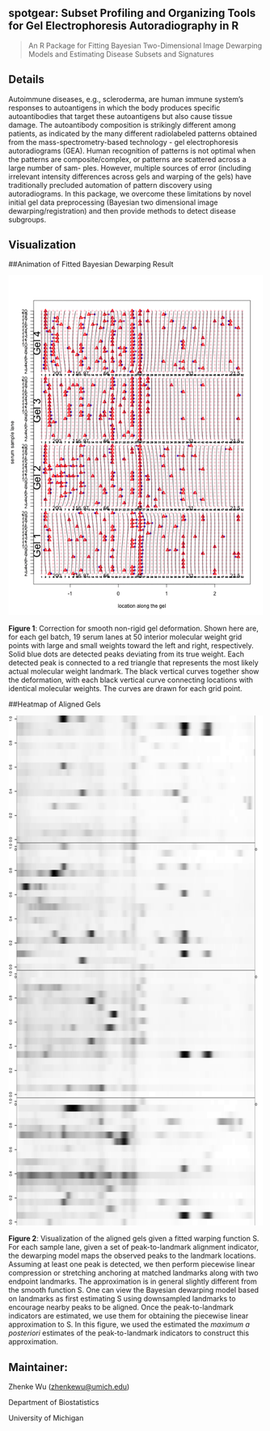 **spotgear**: Subset Profiling and Organizing Tools for Gel Electrophoresis Autoradiography in R
------
> An R Package for Fitting Bayesian Two-Dimensional Image Dewarping Models and 
Estimating Disease Subsets and Signatures

Details
-------------------------------------

Autoimmune diseases, e.g., scleroderma, are human immune system’s
    responses to autoantigens in which the body produces specific autoantibodies
    that target these autoantigens but also cause tissue damage. The autoantibody
    composition is strikingly different among patients, as indicated by the many
    different radiolabeled patterns obtained from the mass-spectrometry-based
    technology - gel electrophoresis autoradiograms (GEA). Human recognition of
    patterns is not optimal when the patterns are composite/complex, or patterns
    are scattered across a large number of sam- ples. However, multiple sources of
    error (including irrelevant intensity differences across gels and warping of
    the gels) have traditionally precluded automation of pattern discovery using
    autoradiograms. In this package, we overcome these limitations by novel initial
    gel data preprocessing (Bayesian two dimensional image dewarping/registration) and then provide methods to
    detect disease subgroups.

Visualization
-------------------------------

##Animation of Fitted Bayesian Dewarping Result

![](inst/example_figure/animation.gif)

**Figure 1**: Correction for smooth non-rigid gel deformation. Shown here are, for each gel batch, 19 serum lanes at 50 interior molecular weight grid points with large and small weights toward the left and right, respectively. Solid blue dots are detected peaks deviating from its true weight. Each detected peak is connected to a red triangle that represents the most likely actual molecular weight landmark. The black vertical curves together show the deformation, with each black vertical curve connecting locations with identical molecular weights. The curves are drawn for each grid point.

##Heatmap of Aligned Gels

![](inst/example_figure/pwl_after_dewarping.png)

**Figure 2**: Visualization of the aligned gels given a fitted warping function S. For each sample lane, given a set of peak-to-landmark alignment indicator, the dewarping model maps the observed peaks to the landmark locations. Assuming at least one peak is detected, we then perform piecewise linear compression or stretching anchoring at matched landmarks along with two endpoint landmarks. The approximation is in general slightly different from the smooth function S. One can view the Bayesian dewarping model based on landmarks as first estimating S using downsampled landmarks to encourage nearby peaks to be aligned. Once the peak-to-landmark indicators are estimated, we use them for obtaining the piecewise linear approximation to S. In this figure, we used the estimated the *maximum a posteriori* estimates of the peak-to-landmark indicators to construct this approximation.



Maintainer:
--------------------------

Zhenke Wu (zhenkewu@umich.edu)

Department of Biostatistics

University of Michigan
